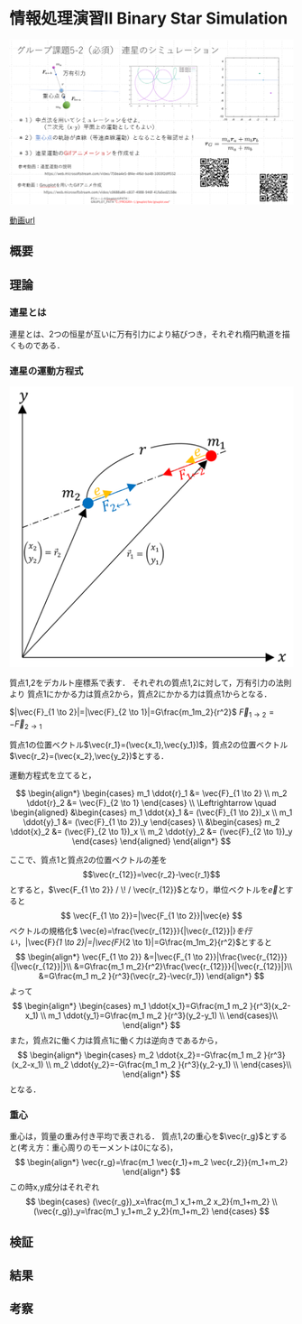 # 情報処理演習Ⅱ Binary Star Simulation

![Alt text](image.png)

[動画url](https://shibaura3-my.sharepoint.com/personal/gen_sic_shibaura-it_ac_jp/_layouts/15/stream.aspx?id=%2Fpersonal%2Fgen%5Fsic%5Fshibaura%2Dit%5Fac%5Fjp%2FDocuments%2FStream%20Migrated%20Videos%2F%E6%83%85%E5%A0%B1%E5%87%A6%E7%90%86%E6%BC%94%E7%BF%92II%5F%E9%80%A3%E6%98%9F%E3%82%B7%E3%83%9F%E3%83%A5%E3%83%AC%E3%83%BC%E3%82%B7%E3%83%A7%E3%83%B3%E5%8F%82%E8%80%83%E5%8B%95%E7%94%BB%2D20210110%5F051740%2Emp4&referrer=StreamWebApp%2EWeb&referrerScenario=AddressBarCopied%2Eview)

## 概要

## 理論

### 連星とは

連星とは、2つの恒星が互いに万有引力により結びつき，それぞれ楕円軌道を描くものである．

### 連星の運動方程式

<center><img src=image-2.png width="700px"></center>


質点1,2をデカルト座標系で表す．
それぞれの質点1,2に対して，万有引力の法則より
質点1にかかる力は質点2から，質点2にかかる力は質点1からとなる．

$|\vec{F}_{1 \to 2}|=|\vec{F}_{2 \to 1}|=G\frac{m_1m_2}{r^2}$
$\vec{F}_{1 \to 2}=-\vec{F}_{2 \to 1}$

質点1の位置ベクトル$\vec{r_1}=(\vec{x_1},\vec{y_1})$，質点2の位置ベクトル$\vec{r_2}=(\vec{x_2},\vec{y_2})$とする．

運動方程式を立てると，

$$
\begin{align*}
    \begin{cases}
        m_1 \ddot{r}_1 &= \vec{F}_{1 \to 2} \\
        m_2 \ddot{r}_2 &= \vec{F}_{2 \to 1}
    \end{cases} \\
    \Leftrightarrow \quad
    \begin{aligned}
        &\begin{cases}
            m_1 \ddot{x}_1 &= (\vec{F}_{1 \to 2})_x \\
            m_1 \ddot{y}_1 &= (\vec{F}_{1 \to 2})_y
        \end{cases} \\
        &\begin{cases}
            m_2 \ddot{x}_2 &= (\vec{F}_{2 \to 1})_x \\
            m_2 \ddot{y}_2 &= (\vec{F}_{2 \to 1})_y
        \end{cases}
    \end{aligned}
\end{align*}
$$

ここで、質点1と質点2の位置ベクトルの差を
$$\vec{r_{12}}=\vec{r_2}-\vec{r_1}$$とすると，$\vec{F_{1 \to 2}} / \! / \vec{r_{12}}$となり，単位ベクトルを$\vec{e}$とすると
$$
\vec{F_{1 \to 2}}=|\vec{F_{1 \to 2}}|\vec{e}
$$
ベクトルの規格化$
\vec{e}=\frac{\vec{r_{12}}}{|\vec{r_{12}}|}$を行い，$|\vec{F}_{1 \to 2}|=|\vec{F}_{2 \to 1}|=G\frac{m_1m_2}{r^2}$とすると
$$
\begin{align*}
\vec{F_{1 \to 2}}
    &=|\vec{F_{1 \to 2}}|\frac{\vec{r_{12}}}{|\vec{r_{12}}|}\\
&=G\frac{m_1 m_2}{r^2}\frac{\vec{r_{12}}}{|\vec{r_{12}}|}\\
&=G\frac{m_1 m_2 }{r^3}(\vec{r_2}-\vec{r_1})
\end{align*}
$$
よって
$$
\begin{align*}
    \begin{cases}
        m_1 \ddot{x_1}=G\frac{m_1 m_2 }{r^3}(x_2-x_1) \\
        m_1 \ddot{y_1}=G\frac{m_1 m_2 }{r^3}(y_2-y_1) \\
    \end{cases}\\
\end{align*}
$$
また，質点2に働く力は質点1に働く力は逆向きであるから，
$$
\begin{align*}
    \begin{cases}
        m_2 \ddot{x_2}=-G\frac{m_1 m_2 }{r^3}(x_2-x_1) \\
        m_2 \ddot{y_2}=-G\frac{m_1 m_2 }{r^3}(y_2-y_1) \\
    \end{cases}\\
\end{align*}
$$
となる．

### 重心

重心は，質量の重み付き平均で表される．
質点1,2の重心を$\vec{r_g}$とすると(考え方：重心周りのモーメントは0になる)，
$$
\begin{align*}
    \vec{r_g}=\frac{m_1 \vec{r_1}+m_2 \vec{r_2}}{m_1+m_2}
\end{align*}
$$
この時x,y成分はそれぞれ
$$
\begin{cases}
    (\vec{r_g})_x=\frac{m_1 x_1+m_2 x_2}{m_1+m_2} \\
    (\vec{r_g})_y=\frac{m_1 y_1+m_2 y_2}{m_1+m_2}
\end{cases}
$$

## 検証

## 結果

## 考察
